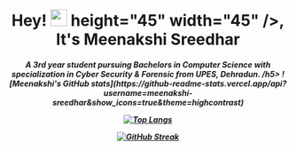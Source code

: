 <h1 align="center"> Hey! <img src="https://raw.githubusercontent.com/MartinHeinz/MartinHeinz/master/wave.gif" width="30px">
height="45"
width="45" />, It's Meenakshi Sreedhar</h1>
</h1> 
<h5 align="center">
A 3rd year student pursuing Bachelors in Computer Science with specialization in Cyber Security & Forensic from UPES, Dehradun.  
/h5>
![Meenakshi's GitHub stats](https://github-readme-stats.vercel.app/api?username=meenakshi-sreedhar&show_icons=true&theme=highcontrast)

[![Top Langs](https://github-readme-stats.vercel.app/api/top-langs/?username=meenakshi-sreedhar&layout=compact&theme=highcontrast)](https://github.com/meenakshi-sreedhar/github-readme-stats)

[![GitHub Streak](https://github-readme-streak-stats.herokuapp.com?user=meenakshi-sreedhar&hide_border=true&date_format=j%20M%5B%20Y%5D&theme=highcontrast)](https://git.io/streak-stats)


